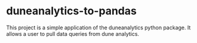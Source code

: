 # duneanalytics-to-pandas
This project is a simple application of the duneanalytics python package. It allows a user to pull data queries from dune analytics.

